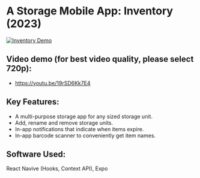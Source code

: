 # A Storage Mobile App: Inventory (2023)

[![Inventory Demo](http://img.youtube.com/vi/19rSD6Kk7E4/0.jpg)](http://www.youtube.com/watch?v=19rSD6Kk7E4 "Inventory Demo")

## Video demo (for best video quality, please select 720p):

- https://youtu.be/19rSD6Kk7E4

## Key Features:

- A multi-purpose storage app for any sized storage unit.
- Add, rename and remove storage units.
- In-app notifications that indicate when items expire.
- In-app barcode scanner to conveniently get item names.

## Software Used:

React Navive (Hooks, Context API), Expo
